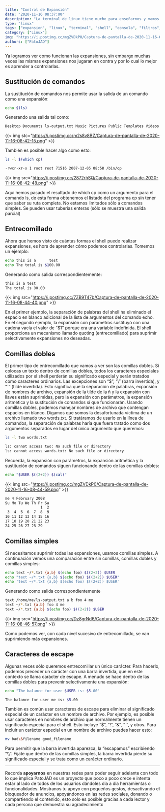 ```yaml
---
title: "Control de Expansión"
date: "2020-11-16 08:37:00"
description: "La terminal de linux tiene mucho para enseñarnos y vamos a hablar de como controlar la expansión."
type: "linux"
tags: ["expansion", "linux", "terminal", "shell", "consola", "filtros", "echo", "comodines", "control"]
category: ["Linux"]
img: "https://i.postimg.cc/mgZVDkP0/Captura-de-pantalla-de-2020-11-16-08-44-59.png"
authors: ["PatoJAD"]
---
```




Ya logramos ver como funcionan las expansiones, sin embargo muchas veces las mismas expansiones nos jugaran en contra y por lo cual lo mejor es aprender a controlarlas.




## Sustitución de comandos



La sustitución de comandos nos permite usar la salida de un comando como una expansión:



```bash
echo $(ls)
```



Generando una salida tal como:



```bash
Desktop Documents ls-output.txt Music Pictures Public Templates Videos
```


{{< img stc="https://i.postimg.cc/m2s8v8BZ/Captura-de-pantalla-de-2020-11-16-08-42-15.png" >}}


También es posible hacer algo como esto:



```bash
ls -l $(which cp)
```



```bash
-rwxr-xr-x 1 root root 71516 2007-12-05 08:58 /bin/cp
```


{{< img src="https://i.postimg.cc/2872rhSQ/Captura-de-pantalla-de-2020-11-16-08-42-48.png" >}}


Aquí hemos pasado el resultado de which cp como un argumento para el comando ls, de esta forma obtenemos el listado del programa cp sin tener que saber su ruta completa. No estamos limitados sólo a comandos simples. Se pueden usar tuberías enteras (sólo se muestra una salida parcial)




## Entrecomillado



Ahora que hemos visto de cuántas formas el shell puede realizar expansiones, es hora de aprender cómo podemos controlarlas. Tomemos un ejemplo:



```bash
echo this is a      test
echo The total is $100.00
```



Generando como salida correspondientemente:



```bash
this is a test
The total is 00.00
```


{{< img src="https://i.postimg.cc/7ZB9T47b/Captura-de-pantalla-de-2020-11-16-08-44-40.png" >}}


En el primer ejemplo, la separación de palabras del shell ha eliminado el espacio en blanco adicional de la lista de argumentos del comando echo. En el segundo ejemplo, la expansión con parámetros sustituyó con una cadena vacía el valor de “$1” porque era una variable indefinida. El shell proporciona un mecanismo llamado quoting (entrecomillado) para suprimir selectivamente expansiones no deseadas.




## Comillas dobles



El primer tipo de entrecomillado que vamos a ver son las comillas dobles. Si colocas un texto dentro de comillas dobles, todos los caracteres especiales utilizados por el shell perderán su significado especial y serán tratados como caracteres ordinarios. Las excepciones son “$”, “\\” (barra invertida), y “\`” (tilde invertida). Esto significa que la  separación de palabras, expansión de nombres de archivo, expansión de la tilde de la ñ y la expansión con llaves están suprimidas, pero la expansión con parámetros, la expansión aritmética y la sustitución de comandos sí que funcionarán. Usando comillas dobles, podemos manejar nombres de archivo que contengan espacios en blanco. Digamos que somos la desafortunada víctima de un archivo llamado two words.txt. Si tratáramos de usarlo en la línea de comandos, la separación de palabras haría que fuera tratado como dos argumentos separados en lugar del único argumento que queremos:



```bash
ls -l two words.txt
```



```bash
ls: cannot access two: No such file or directory
ls: cannot access words.txt: No such file or directory
```



Recuerda, la expansión con parámetros, la expansión aritmética y la sustitución de comandos siguen funcionando dentro de las comillas dobles:



```bash
echo "$USER $((2+2)) $(cal)"
```


{{< img src="https://i.postimg.cc/mgZVDkP0/Captura-de-pantalla-de-2020-11-16-08-44-59.png" >}}


```bash
me 4 February 2008
Su Mo Tu We Th Fr Sa
                1  2
 3  4  5  6  7  8  9
10 11 12 13 14 15 16
17 18 19 20 21 22 23
24 25 26 27 28 29
```




## Comillas simples



Si necesitamos suprimir todas las expansiones, usamos comillas simples. A continuación vemos una comparación entre sin comillas, comillas dobles y comillas simples:



```bash
echo text ~/*.txt {a,b} $(echo foo) $((2+2)) $USER
echo "text ~/*.txt {a,b} $(echo foo) $((2+2)) $USER"
echo 'text ~/*.txt {a,b} $(echo foo) $((2+2)) $USER'
```



Generando como salida correspondientemente



```bash
text /home/me/ls-output.txt a b foo 4 me
text ~/*.txt {a,b} foo 4 me
text ~/*.txt {a,b} $(echo foo) $((2+2)) $USER
```


{{< img src="https://i.postimg.cc/Dz8grNd6/Captura-de-pantalla-de-2020-11-16-08-46-57.png" >}}


Como podemos ver, con cada nivel sucesivo de entrecomillado, se van suprimiendo más expansiones.




## Caracteres de escape



Algunas veces sólo queremos entrecomillar un único carácter. Para hacerlo, podemos preceder un carácter con una barra invertida, que en este contexto se llama carácter de escape. A menudo se hace dentro de las comillas dobles para prevenir selectivamente una expansión:



```bash
echo "The balance for user $USER is: $5.00"
```



```bash
The balance for user me is: $5.00
```



También es común usar caracteres de escape para eliminar el significado especial de un carácter en un nombre de archivo. Por ejemplo, es posible usar caracteres en nombres de archivo que normalmente tienen un significado especial para el shell. Esto incluye “$”, “!”, “&”, “ “, y otros. Para incluir un carácter especial en un nombre de archivo  puedes hacer esto:



```bash
mv bad\&filename good_filename
```



Para permitir que la barra invertida aparezca, la “escapamos” escribiendo “\\\\”. Fíjate que dentro de las comillas simples, la barra invertida pierde su significado especial y se trata como un carácter ordinario.




---




Recorda **apoyarnos** en nuestras redes para poder seguir adelante con todo lo que implica PatoJAD es un proyecto que poco a poco crece e intenta estar al lado de todos de los usuarios dándoles dia a dia herramientas o funcionalidades. Mostranos tu apoyo con pequeños gestos, desactivando el bloqueador de anuncios, apoyándonos en las redes sociales, donando o compartiendo el contenido, esto solo es posible gracias a cada lector y cada persona que demuestra su agradecimiento
